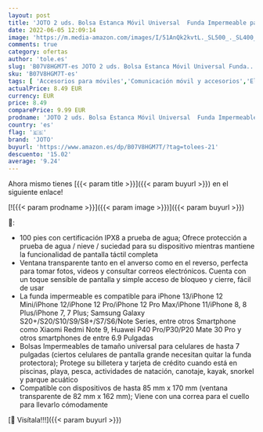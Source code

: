 ```yaml
---
layout: post
title: 'JOTO 2 uds. Bolsa Estanca Móvil Universal  Funda Impermeable para iPhone 13/12 Mini/Pro/Pro MAX/11/XS/XR/8 Plus/7 Plus  Galaxy Note10+/S20 Ultra/S20+/S10e  Huawei hasta 7" Diagonal -Negro'
date: 2022-06-05 12:09:14
image: 'https://m.media-amazon.com/images/I/51AnQk2kvtL._SL500_._SL400_.jpg'
comments: true
category: ofertas
author: 'tole.es'
slug: 'B07V8HGM7T-es JOTO 2 uds. Bolsa Estanca Móvil Universal Funda...'
sku: 'B07V8HGM7T-es'
tags: [ 'Accesorios para móviles','Comunicación móvil y accesorios','Electrónica','Fundas y carcasas para teléfonos móviles','iphone','joto','🇪🇸', ]
actualPrice: 8.49 EUR
currency: EUR
price: 8.49
comparePrice: 9.99 EUR
prodname: 'JOTO 2 uds. Bolsa Estanca Móvil Universal  Funda Impermeable para iPhone 13/12 Mini/Pro/Pro MAX/11/XS/XR/8 Plus/7 Plus  Galaxy Note10+/S20 Ultra/S20+/S10e  Huawei hasta 7" Diagonal -Negro'
country: 'es'
flag: '🇪🇸'
brand: 'JOTO'
buyurl: 'https://www.amazon.es/dp/B07V8HGM7T/?tag=tolees-21'
descuento: '15.02'
average: '9.24'
---
```


Ahora mismo tienes [{{< param title >}}]({{< param buyurl >}}) en el siguiente enlace!

[![{{< param prodname >}}]({{< param image >}})]({{< param buyurl >}})

🔎:

- 100 pies con certificación IPX8 a prueba de agua; Ofrece protección a prueba de agua / nieve / suciedad para su dispositivo mientras mantiene la funcionalidad de pantalla táctil completa
- Ventana transparente tanto en el anverso como en el reverso, perfecta para tomar fotos, videos y consultar correos electrónicos. Cuenta con un toque sensible de pantalla y simple acceso de bloqueo y cierre, fácil de usar
- La funda impermeable es compatible para iPhone 13/iPhone 12 Mini/iPhone 12/iPhone 12 Pro/iPhone 12 Pro Max/iPhone 11/iPhone 8, 8 Plus/iPhone 7, 7 Plus; Samsung Galaxy S20+/S20/S10/S9/S8+/S7/S6/Note Series, entre otros Smartphone como Xiaomi Redmi Note 9, Huawei P40 Pro/P30/P20 Mate 30 Pro y otros smartphones de entre 6.9 Pulgadas
- Bolsas Impermeables de tamaño universal para celulares de hasta 7 pulgadas (ciertos celulares de pantalla grande necesitan quitar la funda protectora); Protege su billetera y tarjeta de crédito cuando está en piscinas, playa, pesca, actividades de natación, canotaje, kayak, snorkel y parque acuático
- Compatible con dispositivos de hasta 85 mm x 170 mm (ventana transparente de 82 mm x 162 mm); Viene con una correa para el cuello para llevarlo cómodamente

[🛒 Visítala!!!]({{< param buyurl >}})
